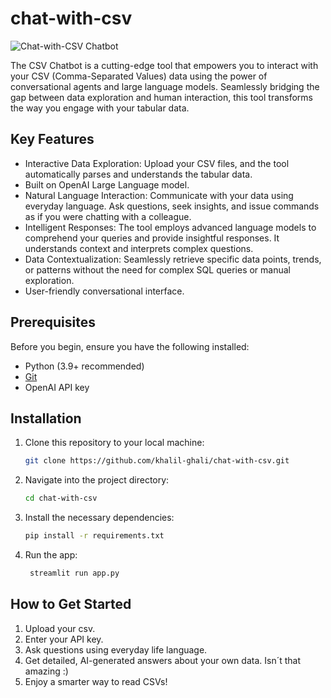 # chat-with-csv

![Chat-with-CSV Chatbot](app-screenshot.png)

The CSV Chatbot is a cutting-edge tool that empowers you to interact with your CSV (Comma-Separated Values) data using the power of conversational agents and large language models. Seamlessly bridging the gap between data exploration and human interaction, this tool transforms the way you engage with your tabular data.

## Key Features

- Interactive Data Exploration: Upload your CSV files, and the tool automatically
  parses and understands the tabular data.
- Built on OpenAI Large Language model.
- Natural Language Interaction: Communicate with your data using everyday language.
  Ask questions, seek insights, and issue commands as if you were chatting with a colleague.
- Intelligent Responses: The tool employs advanced language models to comprehend your
  queries and provide insightful responses. It understands context and interprets 
  complex questions.
- Data Contextualization: Seamlessly retrieve specific data points, trends, or
  patterns without the need for complex SQL queries or manual exploration.
- User-friendly conversational interface.

## Prerequisites

Before you begin, ensure you have the following installed:

- Python (3.9+ recommended)
- [Git](https://git-scm.com/)
- OpenAI API key 

## Installation

1. Clone this repository to your local machine:

   ```bash
   git clone https://github.com/khalil-ghali/chat-with-csv.git

2. Navigate into the project directory:
    ```bash
    cd chat-with-csv
    ```
3. Install the necessary dependencies: 
    ```bash
    pip install -r requirements.txt
    ```
4. Run the app:
   ```bash
    streamlit run app.py
    ```
## How to Get Started
  1. Upload your csv.
  2. Enter your API key.
  3. Ask questions using everyday life language.
  4. Get detailed, AI-generated answers about your own data. Isn´t that amazing :)
  5. Enjoy a smarter way to read CSVs!   
            
